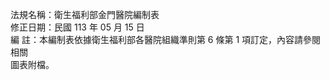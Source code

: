 法規名稱：衛生福利部金門醫院編制表  
修正日期：民國 113 年 05 月 15 日  
編 註：本編制表依據衛生福利部各醫院組織準則第 6 條第 1 項訂定，內容請參閱相關  
圖表附檔。  



